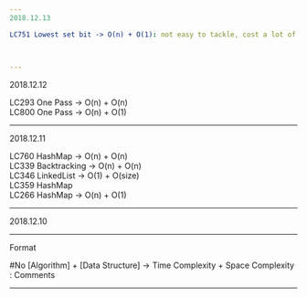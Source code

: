 ```yaml
---
2018.12.13

LC751 Lowest set bit -> O(n) + O(1): not easy to tackle, cost a lot of time



---
```


2018.12.12

LC293 One Pass -> O(n) + O(n) \
LC800 One Pass -> O(n) + O(1)


---

2018.12.11


LC760 HashMap -> O(n) + O(n) \
LC339 Backtracking -> O(n) + O(n) \
LC346 LinkedList -> O(1) + O(size) \
LC359 HashMap \
LC266 HashMap -> O(n) + O(1)

---

2018.12.10

---
Format

#No [Algorithm] + [Data Structure] -> Time Complexity + Space Complexity : Comments

---
